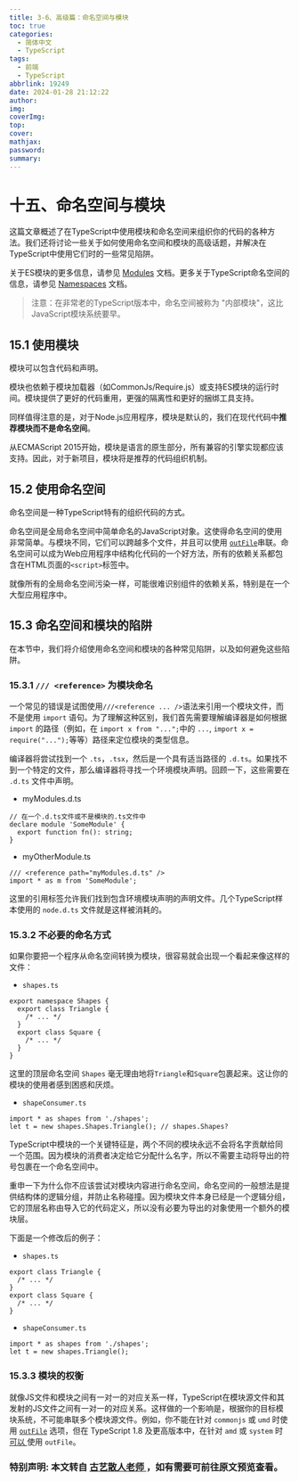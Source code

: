 ```yaml
---
title: 3-6、高级篇：命名空间与模块
toc: true
categories:
  - 简体中文
  - TypeScript
tags:
  - 前端
  - TypeScript
abbrlink: 19249
date: 2024-01-28 21:12:22
author:
img:
coverImg:
top:
cover:
mathjax:
password:
summary:
---
```


# 十五、命名空间与模块

这篇文章概述了在TypeScript中使用模块和命名空间来组织你的代码的各种方法。我们还将讨论一些关于如何使用命名空间和模块的高级话题，并解决在TypeScript中使用它们时的一些常见陷阱。

关于ES模块的更多信息，请参见 [Modules](https://www.typescriptlang.org/docs/handbook/modules.html) 文档。更多关于TypeScript命名空间的信息，请参见 [Namespaces](https://www.typescriptlang.org/docs/handbook/namespaces.html) 文档。

> 注意：在非常老的TypeScript版本中，命名空间被称为 "内部模块"，这比JavaScript模块系统要早。

## 15.1 使用模块

模块可以包含代码和声明。

模块也依赖于模块加载器（如CommonJs/Require.js）或支持ES模块的运行时间。模块提供了更好的代码重用，更强的隔离性和更好的捆绑工具支持。

同样值得注意的是，对于Node.js应用程序，模块是默认的，我们在现代代码中**推荐模块而不是命名空间**。

从ECMAScript 2015开始，模块是语言的原生部分，所有兼容的引擎实现都应该支持。因此，对于新项目，模块将是推荐的代码组织机制。

## 15.2 使用命名空间

命名空间是一种TypeScript特有的组织代码的方式。

命名空间是全局命名空间中简单命名的JavaScript对象。这使得命名空间的使用非常简单。与模块不同，它们可以跨越多个文件，并且可以使用 [`outFile`](https://www.typescriptlang.org/tsconfig#outFile)串联。命名空间可以成为Web应用程序中结构化代码的一个好方法，所有的依赖关系都包含在HTML页面的`<script>`标签中。

就像所有的全局命名空间污染一样，可能很难识别组件的依赖关系，特别是在一个大型应用程序中。

## 15.3 命名空间和模块的陷阱

在本节中，我们将介绍使用命名空间和模块的各种常见陷阱，以及如何避免这些陷阱。

### 15.3.1 `/// <reference>` 为模块命名

一个常见的错误是试图使用`///<reference ... />`语法来引用一个模块文件，而不是使用 `import` 语句。为了理解这种区别，我们首先需要理解编译器是如何根据 `import` 的路径（例如，在 `import x from "...";`中的 `...`, `import x = require("...");`等等）路径来定位模块的类型信息。

编译器将尝试找到一个 `.ts`，`.tsx`，然后是一个具有适当路径的 `.d.ts`。如果找不到一个特定的文件，那么编译器将寻找一个环境模块声明。回顾一下，这些需要在 `.d.ts` 文件中声明。

- myModules.d.ts

```tsx
// 在一个.d.ts文件或不是模块的.ts文件中
declare module 'SomeModule' {
  export function fn(): string;
}
```

- myOtherModule.ts

```tsx
/// <reference path="myModules.d.ts" />
import * as m from 'SomeModule';
```

这里的引用标签允许我们找到包含环境模块声明的声明文件。几个TypeScript样本使用的 `node.d.ts` 文件就是这样被消耗的。

### 15.3.2 不必要的命名方式

如果你要把一个程序从命名空间转换为模块，很容易就会出现一个看起来像这样的文件：

- `shapes.ts`

```tsx
export namespace Shapes {
  export class Triangle {
    /* ... */
  }
  export class Square {
    /* ... */
  }
}
```

这里的顶层命名空间 `Shapes` 毫无理由地将`Triangle`和`Square`包裹起来。这让你的模块的使用者感到困惑和厌烦。

- `shapeConsumer.ts`

```tsx
import * as shapes from './shapes';
let t = new shapes.Shapes.Triangle(); // shapes.Shapes?
```

TypeScript中模块的一个关键特征是，两个不同的模块永远不会将名字贡献给同一个范围。因为模块的消费者决定给它分配什么名字，所以不需要主动将导出的符号包裹在一个命名空间中。

重申一下为什么你不应该尝试对模块内容进行命名空间，命名空间的一般想法是提供结构体的逻辑分组，并防止名称碰撞。因为模块文件本身已经是一个逻辑分组，它的顶层名称由导入它的代码定义，所以没有必要为导出的对象使用一个额外的模块层。

下面是一个修改后的例子：

- `shapes.ts`

```tsx
export class Triangle {
  /* ... */
}
export class Square {
  /* ... */
}
```

- `shapeConsumer.ts`

```tsx
import * as shapes from './shapes';
let t = new shapes.Triangle();
```

### 15.3.3 模块的权衡

就像JS文件和模块之间有一对一的对应关系一样，TypeScript在模块源文件和其发射的JS文件之间有一对一的对应关系。这样做的一个影响是，根据你的目标模块系统，不可能串联多个模块源文件。例如，你不能在针对 `commonjs` 或 `umd` 时使用 [`outFile`](https://www.typescriptlang.org/tsconfig#outFile) 选项，但在 TypeScript 1.8 及更高版本中，在针对 `amd` 或 `system` 时[可以 ](https://www.typescriptlang.org/docs/handbook/release-notes/typescript-1-8.html#concatenate-amd-and-system-modules-with---outfile)使用 `outFile`。

### 特别声明: 本文转自 <a href="https://github.com/lurongtao/TypeScript"> 古艺散人老师 </a>，如有需要可前往原文预览查看。
